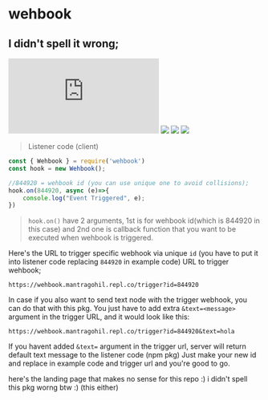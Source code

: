 # wehbook
## I didn't spell it wrong;

![](https://img.shields.io/github/size/Mantra27/wehbook/src/npm/npm.js)
![](https://img.shields.io/github/license/mantra27/wehbook)
![](https://img.shields.io/npm/v/wehbook)
![](https://img.shields.io/github/commit-activity/y/Mantra27/wehbook)

>Listener code (client)

```javascript
const { Wehbook } = require('wehbook')
const hook = new Wehbook();

//844920 = wehbook id (you can use unique one to avoid collisions);
hook.on(844920, async (e)=>{
    console.log("Event Triggered", e);
})
```

>``hook.on()`` have 2 arguments, 1st is for wehbook id(which is 844920 in this case) and 2nd one is callback function that you want to be executed when wehbook is triggered.

Here's the URL to trigger specific webhook via unique ``id`` (you have to put it into listener code replacing ``844920`` in example code)
URL to trigger wehbook;
```
https://wehbook.mantragohil.repl.co/trigger?id=844920
```
In case if you also want to send text node with the trigger webhook, you can do that with this pkg. You just have to add extra ``&text=<message>`` argument in the trigger URL, and it would look like this: 

```
https://wehbook.mantragohil.repl.co/trigger?id=844920&text=hola
```
If you havent added ``&text=`` argument in the trigger url, server will return default text message to the listener code (npm pkg)
Just make your new id and replace in example code and trigger url and you're good to go.

here's the landing page that makes no sense for this repo :)
i didn't spell this pkg worng btw :) (this either)

